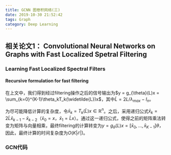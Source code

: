 ```yaml
---
title: GCNN 图卷积网络(三) 
date: 2019-10-30 21:52:42
tags: Graph
category: Deep Learning
---
```


## 相关论文1： Convolutional Neural Networks on Graphs with Fast Localized Spetral Filtering

### Learning Fast Localized Spectral Filters

#### Recursive formulation for fast filtering

在上文中，我们得到经过filtering操作之后的信号输出为$y = g_{\theta}(L)x = \sum_{k=0}^{K-1}\theta_kT_k(\widetilde{L})x$，其中$\widetilde{L} = 2L/\lambda_{max} - I_n$。

<!--more-->

为尽可能降低计算的复杂度，令$\bar{x}_k = T_k(\widetilde{L})x \in \mathbb{R}^n$。之后，采用递归公式$\bar{x}_k = 2\widetilde{L}\bar{x}_{k-1} - \bar{x}_{k-2}$（$\bar{x}_0=x，\bar{x}_1=\widetilde{L}x$）。通过这一递归公式，使得之前的矩阵乘法转变为矩阵与向量相乘，最终filtering的计算转变为$y = g_\theta(L)x = [\bar{x}_0, \dots, \bar{x}_{K-1}]\theta$，因此，最终计算的时间复杂度为$O(K|\mathcal{E}|)$。

### GCN代码

